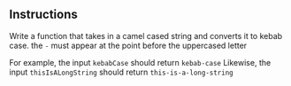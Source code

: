 ## Instructions

Write a function that takes in a camel cased string and converts it to kebab case.
the `-` must appear at the point before the uppercased letter

For example, the input `kebabCase` should return `kebab-case`
Likewise, the input `thisIsALongString` should return `this-is-a-long-string`
